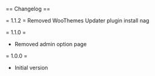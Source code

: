 == Changelog ==

= 1.1.2 =
Removed WooThemes Updater plugin install nag

= 1.1.0 =

* Removed admin option page


= 1.0.0 =

* Initial version